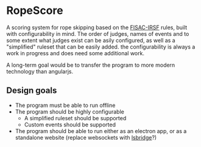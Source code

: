 # RopeScore

A scoring system for rope skipping based on the [FISAC-IRSF](https://fisac-irsf.org) rules, built with configurability in mind. The order of judges, names of events and to some extent what judges exist can be asily configured, as well as a "simplified" ruleset that can be easily added. the configurability is always a work in progress and does need some additional work.

A long-term goal would be to transfer the program to more modern technology than angularjs.

## Design goals

  - The program must be able to run offline
  - The program should be highly configurable
    - A simplified ruleset should be supported
    - Custom events should be supported
  - The program should be able to run either as an electron app, or as a standalone website (replace websockets with [lsbridge](https://github.com/krasimir/lsbridge)?)
